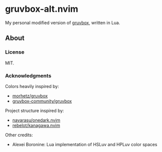 # gruvbox-alt.nvim

My personal modified version of [gruvbox](https://github.com/morhetz/gruvbox),
written in Lua.

## About

### License

MIT.

### Acknowledgments

Colors heavily inspired by:

- [morhetz/gruvbox](https://github.com/morhetz/gruvbox)
- [gruvbox-community/gruvbox](https://github.com/gruvbox-community/gruvbox)

Project structure inspired by:

- [navarasu/onedark.nvim](https://github.com/navarasu/onedark.nvim)
- [rebelot/kanagawa.nvim](https://github.com/rebelot/kanagawa.nvim)

Other credits:

- Alexei Boronine: Lua implementation of HSLuv and HPLuv color spaces
